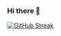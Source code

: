 ### Hi there 👋

[![GitHub Streak](http://github-readme-streak-stats.herokuapp.com?user=hamzaerbay&theme=dark&hide_border=true)](https://git.io/streak-stats)
<!--
**hamzaerbay/hamzaerbay** is a ✨ _special_ ✨ repository because its `README.md` (this file) appears on your GitHub profile.

Here are some ideas to get you started:

- 🔭 I’m currently working on ...
- 🌱 I’m currently learning ...
- 👯 I’m looking to collaborate on ...
- 🤔 I’m looking for help with ...
- 💬 Ask me about ...
- 📫 How to reach me: ...
- 😄 Pronouns: ...
- ⚡ Fun fact: ...
-->

